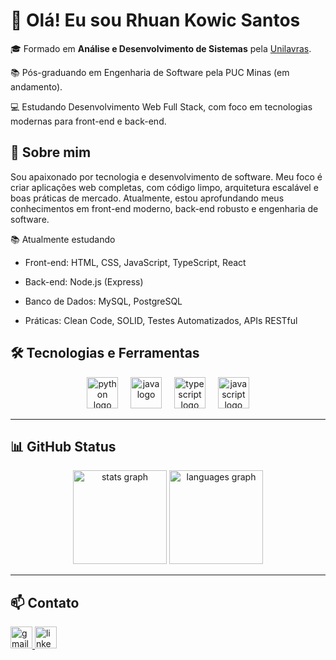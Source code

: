 # 👋 Olá! Eu sou Rhuan Kowic Santos

🎓 Formado em **Análise e Desenvolvimento de Sistemas** pela [Unilavras](https://www.unilavras.edu.br/).  

📚 Pós-graduando em Engenharia de Software pela PUC Minas (em andamento).

💻 Estudando Desenvolvimento Web Full Stack, com foco em tecnologias modernas para front-end e back-end.

## 🚀 Sobre mim

Sou apaixonado por tecnologia e desenvolvimento de software.
Meu foco é criar aplicações web completas, com código limpo, arquitetura escalável e boas práticas de mercado.
Atualmente, estou aprofundando meus conhecimentos em front-end moderno, back-end robusto e engenharia de software.



📚 Atualmente estudando

  - Front-end: HTML, CSS, JavaScript, TypeScript, React

  - Back-end: Node.js (Express)

  - Banco de Dados: MySQL, PostgreSQL

  - Práticas: Clean Code, SOLID, Testes Automatizados, APIs RESTful

## 🛠️ Tecnologias e Ferramentas


<div align="center">
  <img src="https://cdn.jsdelivr.net/gh/devicons/devicon/icons/python/python-original.svg" height="50" alt="python logo"  />
  <img width="12" />
  <img src="https://cdn.jsdelivr.net/gh/devicons/devicon/icons/java/java-original.svg" height=50" alt="java logo"  />
  <img width="12" />
  <img src="https://cdn.jsdelivr.net/gh/devicons/devicon/icons/typescript/typescript-original.svg" height="50" alt="typescript logo"  />
  <img width="12" />
  <img src="https://cdn.jsdelivr.net/gh/devicons/devicon/icons/javascript/javascript-original.svg" height="50" alt="javascript logo"  />
</div>


---

## 📊 GitHub Status

<div align="center">
  <img src="https://github-readme-stats.vercel.app/api?username=rhuan-kowic&hide_title=true&hide_rank=false&show_icons=false&include_all_commits=true&count_private=true&disable_animations=false&theme=tokyonight&locale=en&hide_border=false" height="150" alt="stats graph"  />
  <img src="https://github-readme-stats.vercel.app/api/top-langs?username=rhuan-kowic&locale=en&hide_title=false&layout=compact&card_width=320&langs_count=5&theme=tokyonight&hide_border=false" height="150" alt="languages graph"  />
</div>

---

## 📫 Contato

<div align="left">
  <a href="mailto:dev.rhuankowic@gmail.com" target="_blank">
    <img src="https://img.shields.io/static/v1?message=Gmail&logo=gmail&label=&color=D14836&logoColor=white&labelColor=&style=for-the-badge" height="35" alt="gmail logo" />
  </a>
  <a href="https://www.linkedin.com/in/rhuan-kowic-santos/" target="_blank">
    <img src="https://img.shields.io/static/v1?message=LinkedIn&logo=linkedin&label=&color=0077B5&logoColor=white&labelColor=&style=for-the-badge" height="35" alt="linkedin logo" />
  </a>
</div>

